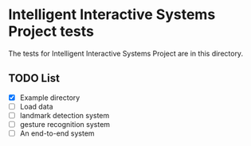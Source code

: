 # Intelligent Interactive Systems Project tests
The tests for Intelligent Interactive Systems Project are in this directory. 

## TODO List
 - [x] Example directory
 - [ ] Load data
 - [ ] landmark detection system
 - [ ] gesture recognition system
 - [ ] An end-to-end system